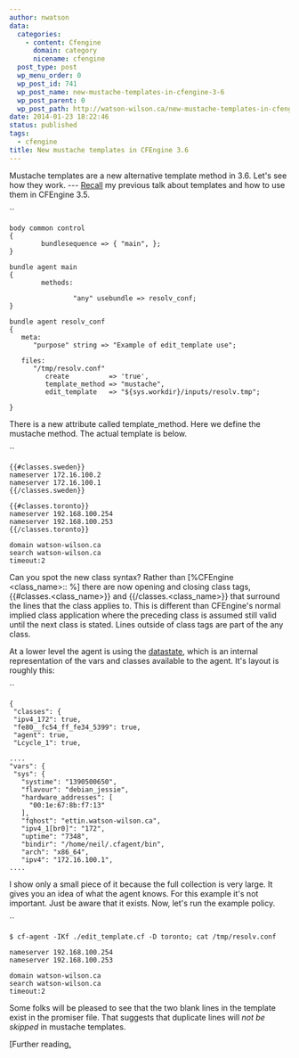 ```yaml
---
author: nwatson
data:
  categories:
    - content: Cfengine
      domain: category
      nicename: cfengine
  post_type: post
  wp_menu_order: 0
  wp_post_id: 741
  wp_post_name: new-mustache-templates-in-cfengine-3-6
  wp_post_parent: 0
  wp_post_path: http://watson-wilson.ca/new-mustache-templates-in-cfengine-3-6/
date: 2014-01-23 18:22:46
status: published
tags:
  - cfengine
title: New mustache templates in CFEngine 3.6
---
```



Mustache templates are a new alternative template method in 3.6. Let's
see how they work. --- [Recall](http://watson-wilson.ca/template-configuration-files-using-cfengine/)
my previous talk about templates and how to use them in CFEngine 3.5.

``

    body common control
    {
            bundlesequence => { "main", };
    }
    
    bundle agent main
    {
            methods:
    
                    "any" usebundle => resolv_conf;
    }
    
    bundle agent resolv_conf 
    {
       meta:
          "purpose" string => "Example of edit_template use";
    
       files:
          "/tmp/resolv.conf"
             create          => 'true',
             template_method => "mustache",
             edit_template   => "${sys.workdir}/inputs/resolv.tmp";
    
    }

There is a new attribute called template_method. Here we define the
mustache method. The actual template is below.

``

    {{#classes.sweden}}
    nameserver 172.16.100.2
    nameserver 172.16.100.1
    {{/classes.sweden}}
    
    {{#classes.toronto}}
    nameserver 192.168.100.254
    nameserver 192.168.100.253
    {{/classes.toronto}}
    
    domain watson-wilson.ca
    search watson-wilson.ca
    timeout:2

Can you spot the new class syntax? Rather than [%CFEngine
<class_name>:: %] there are now opening and closing class tags,
{{#classes.<class_name>}} and {{/classes.<class_name>}} that surround
the lines that the class applies to. This is different than CFEngine's
normal implied class application where the preceding class is assumed
still valid until the next class is stated. Lines outside of class tags
are part of the any class.

At a lower level the agent is using the [datastate](https://cfengine.com/docs/master/reference-functions-datastate.html),
which is an internal representation of the vars and classes available
to the agent. It's layout is roughly this:

``

    {
     "classes": {
     "ipv4_172": true,
     "fe80__fc54_ff_fe34_5399": true,
     "agent": true,
     "Lcycle_1": true,
    
    ....
    "vars": {
     "sys": {
       "systime": "1390500650",
       "flavour": "debian_jessie",
       "hardware_addresses": [
         "00:1e:67:8b:f7:13"
       ],
       "fqhost": "ettin.watson-wilson.ca",
       "ipv4_1[br0]": "172",
       "uptime": "7348",
       "bindir": "/home/neil/.cfagent/bin",
       "arch": "x86_64",
       "ipv4": "172.16.100.1",
    ....

I show only a small piece of it because the full collection is very
large. It gives you an idea of what the agent knows. For this example
it's not important. Just be aware that it exists. Now, let's run the
example policy.

``

    $ cf-agent -IKf ./edit_template.cf -D toronto; cat /tmp/resolv.conf 
    
    nameserver 192.168.100.254
    nameserver 192.168.100.253
    
    domain watson-wilson.ca
    search watson-wilson.ca
    timeout:2

Some folks will be pleased to see that the two blank lines in the
template exist in the promiser file. That suggests that duplicate lines
will *not be skipped* in mustache templates.

[Further reading[.](https://cfengine.com/docs/master/reference-promise-types-files.html#edit_template)
